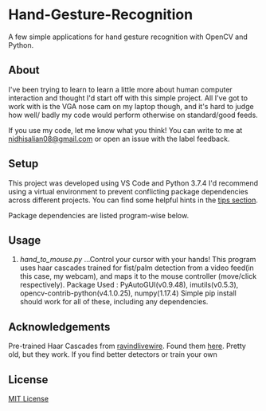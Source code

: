 # Hand-Gesture-Recognition
A few simple applications for hand gesture recognition with OpenCV and Python. 

## About
I've been trying to learn to learn a little more about human computer interaction and thought I'd start off with this simple project.
All I've got to work with is the VGA nose cam on my laptop though, and it's hard to judge how well/ badly my code would perform otherwise on standard/good feeds.

If you use my code, let me know what you think! You can write to me at nidhisalian08@gmail.com or open an issue with the label feedback. 

## Setup

This project was developed using VS Code and Python 3.7.4
I'd recommend using a virtual environment to prevent conflicting package dependencies across different projects. You can find some helpful hints in the [tips section](./Tips.md).

Package dependencies are listed program-wise below.

## Usage

1. _hand_to_mouse.py_
...Control your cursor with your hands! This program uses haar cascades trained for fist/palm detection from a video feed(in this case, my webcam), and maps it to the mouse controller (move/click respectively).
Package Used : PyAutoGUI(v0.9.48), imutils(v0.5.3), opencv-contrib-python(v4.1.0.25), numpy(1.17.4) 
Simple pip install should work for all of these, including any dependencies.


## Acknowledgements
Pre-trained Haar Cascades from [ravindlivewire](https://github.com/Aravindlivewire). Found them [here](https://github.com/Aravindlivewire/Opencv/tree/master/haarcascade). Pretty old, but they work. If you find better detectors or train your own

## License

[MIT License](./LICENSE)
